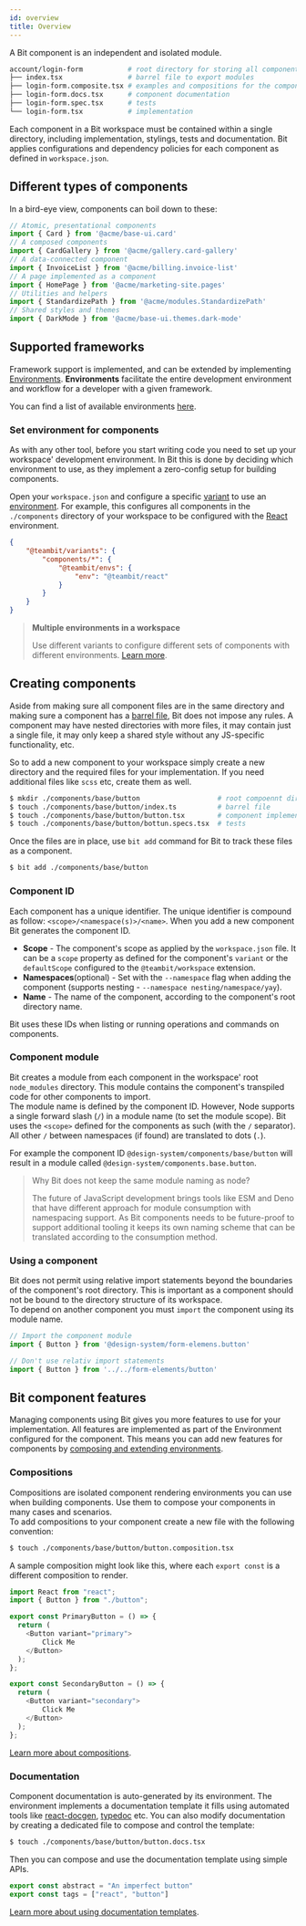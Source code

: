 ```yaml
---
id: overview
title: Overview
---
```


A Bit component is an independent and isolated module.

```sh
account/login-form           # root directory for storing all component files
├── index.tsx                # barrel file to export modules
├── login-form.composite.tsx # examples and compositions for the component
├── login-form.docs.tsx      # component documentation
├── login-form.spec.tsx      # tests
└── login-form.tsx           # implementation
```

Each component in a Bit workspace must be contained within a single directory, including implementation, stylings, tests and documentation. Bit applies configurations and dependency policies for each component as defined in `workspace.json`.

## Different types of components

In a bird-eye view, components can boil down to these:

```javascript
// Atomic, presentational components
import { Card } from '@acme/base-ui.card'
// A composed components
import { CardGallery } from '@acme/gallery.card-gallery'
// A data-connected component
import { InvoiceList } from '@acme/billing.invoice-list'
// A page implemented as a component
import { HomePage } from '@acme/marketing-site.pages'
// Utilities and helpers
import { StandardizePath } from '@acme/modules.StandardizePath'
// Shared styles and themes
import { DarkMode } from '@acme/base-ui.themes.dark-mode'
```

## Supported frameworks

Framework support is implemented, and can be extended by implementing [Environments](TODO). **Environments** facilitate the entire development environment and workflow for a developer with a given framework.

You can find a list of available environments [here](TODO).

### Set environment for components

As with any other tool, before you start writing code you need to set up your workspace' development environment. In Bit this is done by deciding which environment to use, as they implement a zero-config setup for building components.

Open your `workspace.json` and configure a specific [variant](TODO) to use an [environment](TODO). For example, this configures all components in the `./components` directory of your workspace to be configured with the [React](TODO) environment.

```json
{
    "@teambit/variants": {
        "components/*": {
            "@teambit/envs": {
                "env": "@teambit/react"
            }
        }
    }
}
```

> **Multiple environments in a workspace**
>
> Use different variants to configure different sets of components with different environments. [Learn more](TODO).

## Creating components

Aside from making sure all component files are in the same directory and making sure a component has a [barrel file](TODO), Bit does not impose any rules. A component may have nested directories with more files, it may contain just a single file, it may only keep a shared style without any JS-specific functionality, etc.

So to add a new component to your workspace simply create a new directory and the required files for your implementation. If you need additional files like `scss` etc, create them as well.

```sh
$ mkdir ./components/base/button                   # root compoennt directory
$ touch ./components/base/button/index.ts          # barrel file
$ touch ./components/base/button/button.tsx        # component implementation
$ touch ./components/base/button/bottun.specs.tsx  # tests
```

Once the files are in place, use `bit add` command for Bit to track these files as a component.

```sh
$ bit add ./components/base/button
```

### Component ID

Each component has a unique identifier. The unique identifier is compound as follow: `<scope>/<namespace(s)>/<name>`. When you add a new component Bit generates the component ID.

- **Scope** - The component's scope as applied by the `workspace.json` file. It can be a `scope` property as defined for the component's `variant` or the `defaultScope` configured to the `@teambit/workspace` extension.
- **Namespaces**(optional) - Set with the `--namespace` flag when adding the component (supports nesting - `--namespace nesting/namespace/yay`).
- **Name** - The name of the component, according to the component's root directory name.

Bit uses these IDs when listing or running operations and commands on components.

### Component module

Bit creates a module from each component in the workspace' root `node_modules` directory. This module contains the component's transpiled code for other components to import.  
The module name is defined by the component ID. However, Node supports a single forward slash (`/`) in a module name (to set the module scope). Bit uses the `<scope>` defined for the components as such (with the `/` separator). All other `/` between namespaces (if found) are translated to dots (`.`).

For example the component ID `@design-system/components/base/button` will result in a module called `@design-system/components.base.button`.

> Why Bit does not keep the same module naming as node?
>
> The future of JavaScript development brings tools like ESM and Deno that have different approach for module consumption with namespacing support. As Bit components needs to be future-proof to support additional tooling it keeps its own naming scheme that can be translated according to the consumption method.

### Using a component

Bit does not permit using relative import statements beyond the boundaries of the component's root directory. This is important as a component should not be bound to the directory structure of its workspace.  
To depend on another component you must `import` the component using its module name.

```javascript
// Import the component module
import { Button } from '@design-system/form-elemens.button'

// Don't use relativ import statements
import { Button } from '../../form-elements/button'
```

## Bit component features

Managing components using Bit gives you more features to use for your implementation. All features are implemented as part of the Environment configured for the component. This means you can add new features for components by [composing and extending environments](TODO).

### Compositions

Compositions are isolated component rendering environments you can use when building components. Use them to compose your components in many cases and scenarios.  
To add compositions to your component create a new file with the following convention:

```sh
$ touch ./components/base/button/button.composition.tsx
```

A sample composition might look like this, where each `export const` is a different composition to render.

```javascript
import React from "react";
import { Button } from "./button";

export const PrimaryButton = () => {
  return (
    <Button variant="primary">
        Click Me
    </Button>
  );
};

export const SecondaryButton = () => {
  return (
    <Button variant="secondary">
        Click Me
    </Button>
  );
};
```

[Learn more about compositions](TODO).

### Documentation

Component documentation is auto-generated by its environment. The environment implements a documentation template it fills using automated tools like [react-docgen](TODO), [typedoc](TODO) etc. You can also modify documentation by creating a dedicated file to compose and control the template:

```sh
$ touch ./components/base/button/button.docs.tsx
```

Then you can compose and use the documentation template using simple APIs.

```js
export const abstract = "An imperfect button"
export const tags = ["react", "button"]
```

[Learn more about using documentation templates](TODO).
